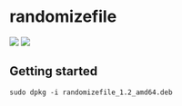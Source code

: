# randomizefile

![](https://img.shields.io/github/license/jedamus/randomizefile.svg)
![](https://img.shields.io/badge/coolness-high-green.svg)

## Getting started

```
sudo dpkg -i randomizefile_1.2_amd64.deb
```

